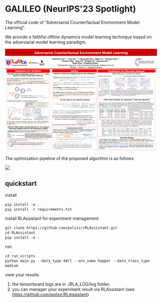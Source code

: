 # GALILEO (NeurIPS'23 Spotlight)

The official code of "Adversarial Counterfactual Environment Model Learning". 

We provide a faithful offline dynamics model learning technique based on the adversarial model learning paradigm. 

![](./resources/Neurips-galileo-poster.png)

The optimization pipeline of the proposed algorithm is as follows:

![](./resources/galileo-alg-framework-4.png)

## quickstart

install
```
pip install -e .
pip install -r requirements.txt
```

install RLAssistant for experiment management

```
git clone https://github.com/polixir/RLAssistant.git
cd RLAssistant
pip install -e .
```

run

```
cd run_scripts
python main.py --data_type d4rl --env_name hopper --data_train_type medium
```

view your results

1. the tensorboard logs are in ./RLA_LOG/log folder;
2. you can manager your experiment result via RLAssistant (see: https://github.com/polixir/RLAssistant)
